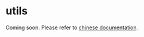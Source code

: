 # utils

Coming soon. Please refer to [chinese documentation](../../zh_cn/advanced_tutorials/utils.md).
